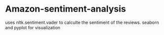 # Amazon-sentiment-analysis

uses nltk.sentiment.vader to calculte the sentiment of the reviews.
seaborn and pyplot for visualization
